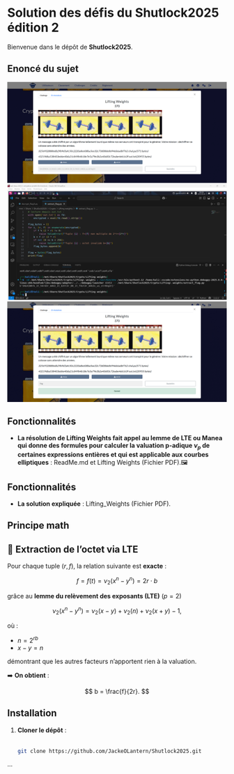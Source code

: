 # Solution des défis du Shutlock2025 édition 2

Bienvenue dans le dépôt de **Shutlock2025**.

## Enoncé du sujet
![image](assets/images/enonce.png)
![image](assets/images/execution.png)
![image](assets/images/solution.png)


## Fonctionnalités

- **La résolution de Lifting Weights fait appel au lemme de LTE ou Manea qui donne des formules pour calculer la valuation p-adique ${\displaystyle \nu _{p}}$ de certaines expressions entières et qui est applicable aux courbes elliptiques** : ReadMe.md et Lifting Weights (Fichier PDF).🖼️ 


## Fonctionnalités

- **La solution expliquée** : Lifting_Weights (Fichier PDF).

## Principe math
## 🧮 Extraction de l’octet via LTE

Pour chaque tuple $(r, f)$, la relation suivante est **exacte** :

$$
f = f(t) = \nu_{2}(x^n - y^n) = 2r \cdot b
$$

grâce au **lemme du relèvement des exposants (LTE)** ($p=2$)

$$
\nu_{2}(x^n - y^n) = \nu_{2}(x - y) + \nu_{2}(n)+ \nu_{2}(x + y) - 1,
$$

où  :

- $`n = 2^{r b}`$
- $`x - y = n`$


démontrant que les autres facteurs n’apportent rien à la valuation.  

➡️ **On obtient** :

$$
b = \frac{f}{2r}.
$$

## Installation

1. **Cloner le dépôt** :
   ```bash

   git clone https://github.com/JackeOLantern/Shutlock2025.git

...
